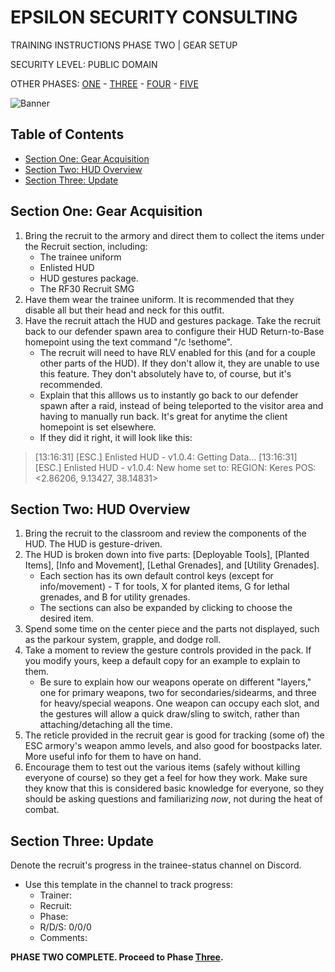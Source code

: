 # EPSILON SECURITY CONSULTING

TRAINING INSTRUCTIONS
PHASE TWO | GEAR SETUP

SECURITY LEVEL: PUBLIC DOMAIN

OTHER PHASES: [ONE](https://github.com/ElesCloud/ESCDocuments/blob/main/Training_PhaseOne.md) - [THREE](https://github.com/ElesCloud/ESCDocuments/blob/main/Training_PhaseThree.md) - [FOUR](https://github.com/ElesCloud/ESCDocuments/blob/main/Training_PhaseFour.md) - [FIVE](https://github.com/ElesCloud/ESCDocuments/blob/main/Training_PhaseFive.md)

![Banner](https://github.com/ElesCloud/ESCHandbook/blob/main/TYYGtcn.jpg)

## Table of Contents
  - [Section One: Gear Acquisition](#section-one-gear-acquisition)
  - [Section Two: HUD Overview](#section-two-hud-overview)
  - [Section Three: Update](#section-three-update)

## Section One: Gear Acquisition
1. Bring the recruit to the armory and direct them to collect the items under the Recruit section, including:
   - The trainee uniform
   - Enlisted HUD
   - HUD gestures package.
   - The RF30 Recruit SMG
2. Have them wear the trainee uniform. It is recommended that they disable all but their head and neck for this outfit.
3. Have the recruit attach the HUD and gestures package. Take the recruit back to our defender spawn area to configure their HUD Return-to-Base homepoint using the text command "/c !sethome". 
   - The recruit will need to have RLV enabled for this (and for a couple other parts of the HUD). If they don't allow it, they are unable to use this feature. They don't absolutely have to, of course, but it's recommended.
   - Explain that this alllows us to instantly go back to our defender spawn after a raid, instead of being teleported to the visitor area and having to manually run back. It's great for anytime the client homepoint is set elsewhere.
   - If they did it right, it will look like this:

>[13:16:31] [ESC.] Enlisted HUD -  v1.0.4: Getting Data...
>[13:16:31] [ESC.] Enlisted HUD -  v1.0.4: New home set to: 
>REGION: Keres
>POS: <2.86206, 9.13427, 38.14831>
   
## Section Two: HUD Overview
1. Bring the recruit to the classroom and review the components of the HUD. The HUD is gesture-driven.
2. The HUD is broken down into five parts: [Deployable Tools], [Planted Items], [Info and Movement], [Lethal Grenades], and [Utility Grenades].
   - Each section has its own default control keys (except for info/movement) - T for tools, X for planted items, G for lethal grenades, and B for utility grenades.
   - The sections can also be expanded by clicking to choose the desired item.
3. Spend some time on the center piece and the parts not displayed, such as the parkour system, grapple, and dodge roll.   
3. Take a moment to review the gesture controls provided in the pack. If you modify yours, keep a default copy for an example to explain to them.
   - Be sure to explain how our weapons operate on different "layers," one for primary weapons, two for secondaries/sidearms, and three for heavy/special weapons. One weapon can occupy each slot, and the gestures will allow a quick draw/sling to switch, rather than attaching/detaching all the time.
4. The reticle provided in the recruit gear is good for tracking (some of) the ESC armory's weapon ammo levels, and also good for boostpacks later. More useful info for them to have on hand.
5. Encourage them to test out the various items (safely without killing everyone of course) so they get a feel for how they work. Make sure they know that this is considered basic knowledge for everyone, so they should be asking questions and familiarizing *now*, not during the heat of combat.

## Section Three: Update
Denote the recruit's progress in the trainee-status channel on Discord.
   - Use this template in the channel to track progress:
     - Trainer:
     - Recruit:
     - Phase:
     - R/D/S: 0/0/0
     - Comments:

**PHASE TWO COMPLETE. Proceed to Phase [Three](https://github.com/ElesCloud/ESCDocuments/blob/main/Training_PhaseThree.md).**
